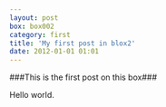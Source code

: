 ```yaml
---
layout: post
box: box002
category: first
title: 'My first post in blox2'
date: 2012-01-01 01:01
---
```

###This is the first post on this box###

Hello world.


